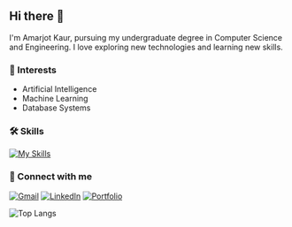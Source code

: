 ## Hi there 👋 
I'm Amarjot Kaur, pursuing my undergraduate degree in Computer Science and Engineering. I love exploring new technologies and learning new skills.

### 🙌 Interests
- Artificial Intelligence
- Machine Learning
- Database Systems

### 🛠 Skills
[![My Skills](https://skillicons.dev/icons?i=python,c,cpp,mysql,java)](https://skillicons.dev)

### 🔗 Connect with me
[![Gmail](https://img.shields.io/badge/Gmail-D14836?style=for-the-badge&logo=gmail&logoColor=white)](mailto:jotkaur0604@gmail.com)
[![LinkedIn](https://img.shields.io/badge/LinkedIn-0077B5?style=for-the-badge&logo=linkedin&logoColor=white)](https://www.linkedin.com/in/amarjot-kaur-5b92b226b/)
[![Portfolio](https://img.shields.io/badge/Portfolio-000000?style=for-the-badge&logo=google-chrome&logoColor=white)](https://jotkaur0604.wixsite.com/amarjotportfolio)

![Top Langs](https://github-readme-stats.vercel.app/api/top-langs/?username=jott0&layout=compact)





